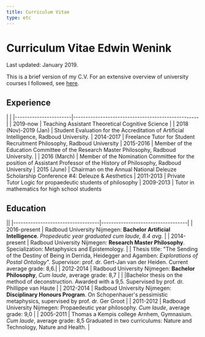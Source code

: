 ```yaml
---
title: Curriculum Vitae
type: etc
---
```


<style>
	table tr + tr {
		border-top: 0px solid #ccc;
	}
</style>

# Curriculum Vitae Edwin Wenink

Last updated: January 2019.

This is a brief version of my C.V. 
For an extensive overview of university courses I followed, see [here]({{<baseurl>}}etc/courses).

## Experience

|						| 
|-----------------------|---------------------------------------------------|
| 2019-now              |  Teaching Assistant Theoretical Cognitive Science |
| 2018 (Nov)-2019 (Jan) |  Student Evaluation for the Accreditation of Artificial Intelligence, Radboud University.
| 2014-2017             |  Freelance Tutor for Student Recruitment Philosophy, Radboud University
| 2015-2016				|  Member of the Education Committee of the Research Master Philosophy, Radboud University. |
| 2016 (March)          |  Member of the Nomination Committee for the position of Assistant Professor of the History of Philosophy, Radboud University
| 2015 (June)           |  Chairman on the Annual National Deleuze Scholarship Conference \#4: Deleuze & Aesthetics
| 2011-2013             |  Private Tutor Logic for propaedeutic students of philosophy
| 2009-2013             |  Tutor in mathematics for high school students

## Education

||
|-----------------------------------|-----------------------------------|
| 2016-present                      | Radboud University Nijmegen: **Bachelor Artificial Intelligence**. *Propedeutic year graduated cum laude, 8.4 avg.*	       |
| 2014-present                      | Radboud University Nijmegen: **Research Master Philosophy**. Specialization: Metaphysics and Epistemology.
|									| Thesis title: "The Sending of the Destiny of Being in Derrida, Heidegger and Agamben: *Explorations of Postal   Ontology*". Supervisor: prof. dr. Gert-Jan van der Heiden. Current average grade: 8,6.|
| 2012-2014                         | Radboud University Nijmegen: **Bachelor Philosophy**, *Cum laude*, average grade: 8,7	   |
|								    |Bachelor thesis on the method of deconstruction. Awarded with a 9,5. Supervised by prof. dr. Phillippe van Haute |
| 2012-2014                         | Radboud University Nijmegen: **Disciplinary Honours Program**. On Schopenhauer's pessimistic metaphysics, supervised by prof. dr. Ger Groot |
| 2011-2012							| Radboud University Nijmegen: Propaedeutic year philosophy. *Cum laude*, average grade: 9,0 |
| 2005-2011 | Thomas a Kempis college Arnhem, Gymnasium. *Cum laude*, average grade: 8,5 Graduated in two curriculums: Nature and Technology, Nature and Health.  | 
